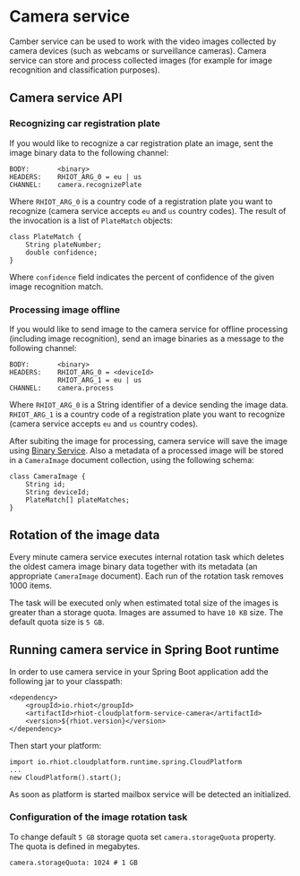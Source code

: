 # Camera service

Camber service can be used to work with the video images collected by camera devices (such as webcams or surveillance
cameras). Camera service can store and process collected images (for example for image recognition and classification
purposes).

## Camera service API

### Recognizing car registration plate

If you would like to recognize a car registration plate an image, sent the image binary data to the following channel:

    BODY:       <binary>
    HEADERS:    RHIOT_ARG_0 = eu | us
    CHANNEL:    camera.recognizePlate

Where `RHIOT_ARG_0` is a country code of a registration plate you want to recognize (camera service accepts `eu` and `us`
country codes). The result of the invocation is a list of `PlateMatch` objects:

    class PlateMatch {
        String plateNumber;
        double confidence;
    }

Where `confidence` field indicates the percent of confidence of the given image recognition match.

### Processing image offline

If you would like to send image to the camera service for offline processing (including image recognition), send an
image binaries as a message to the following channel:

    BODY:       <binary>
    HEADERS:    RHIOT_ARG_0 = <deviceId>
                RHIOT_ARG_1 = eu | us
    CHANNEL:    camera.process

Where `RHIOT_ARG_0` is a String identifier of a device sending the image data. `RHIOT_ARG_1` is a country code of a
registration plate you want to recognize (camera service accepts `eu` and `us` country codes).

After subiting the image for processing, camera service will save the image using [Binary Service](binary.md). Also a
metadata of a processed image will be stored in a `CameraImage` document collection, using the following schema:

    class CameraImage {
        String id;
        String deviceId;
        PlateMatch[] plateMatches;
    }

## Rotation of the image data

Every minute camera service executes internal rotation task which deletes the oldest camera image binary data together
with its metadata (an appropriate `CameraImage` document). Each run of the rotation task removes 1000 items.

The task will be executed only when estimated total size of the images is greater than a storage quota. Images are
assumed to have `10 KB` size. The default quota size is `5 GB`.

## Running camera service in Spring Boot runtime

In order to use camera service in your Spring Boot application add the following jar to your classpath:

	<dependency>
		<groupId>io.rhiot</groupId>
		<artifactId>rhiot-cloudplatform-service-camera</artifactId>
		<version>${rhiot.version}</version>
	</dependency>

Then start your platform:

    import io.rhiot.cloudplatform.runtime.spring.CloudPlatform
    ...
    new CloudPlatform().start();

As soon as platform is started mailbox service will be detected an initialized.

### Configuration of the image rotation task

To change default `5 GB` storage quota set `camera.storageQuota` property. The quota is defined in megabytes.

    camera.storageQuota: 1024 # 1 GB
